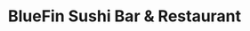 ---
layout: place
title: "BlueFin Sushi Bar & Restaurant"
permalink: /colorado/denver/bluefin-sushi-bar-restaurant.html
stateAbbr: CO
stateName: Colorado
cityName: Denver
place_id: ChIJFbBsXYV7bIcR487Xd66Fqbg
photos:
  - name: >-
      places/ChIJFbBsXYV7bIcR487Xd66Fqbg/photos/AeeoHcIYPB5jdv5TgnEadXyK5hAtqR2wwLfE0CAPUrB32uSWzT5LQSl_q0l5dxGaXODSnR7oXbtjd6JOVdaOLKSYeTX4LXOzlvkjiy98JpAb-XDJdmbiHM33DhxC9RYJcrMMaMAthPFIPLXApKINrx31pUmCp6KO4NngfmTVtiMoZCb5EtaVV-U6fkIZ2G3na3Xq0_Unbz76DQM_YF2eJZRwKmRywq2ZHsX6xU1N3uTc80zxX3090eEMgW9t6lnCoKAGdhTtSTLWh08lWKSjz2erLFAtXB-1dpwfNjXI25J9jGObiQ
    widthPx: 4032
    heightPx: 3024
    authorAttributions:
      - displayName: BlueFin Sushi Bar & Restaurant
        uri: https://maps.google.com/maps/contrib/116233968723993044740
        photoUri: >-
          https://lh3.googleusercontent.com/a-/ALV-UjVF6cekkIUjYfr58KPRek4Ow5Qw2zALXhH1VtQLXblFczQKE5nB=s100-p-k-no-mo
    flagContentUri: >-
      https://www.google.com/local/imagery/report/?cb_client=maps_api_places.places_api&image_key=!1e10!2sAF1QipOj-AP9yTWMVzouDPP6TgfoPvNkPnsn9nEpO6lP&hl=en-US
    googleMapsUri: >-
      https://www.google.com/maps/place//data=!3m4!1e2!3m2!1sAF1QipOj-AP9yTWMVzouDPP6TgfoPvNkPnsn9nEpO6lP!2e10!4m2!3m1!1s0x876c7b855d6cb015:0xb8a985ae77d7cee3
  - name: >-
      places/ChIJFbBsXYV7bIcR487Xd66Fqbg/photos/AeeoHcKN01J9iyA5tUYK096BGqmCjd_SY6tKu9X9JNAbNzwlPybB-miMw0ybk_0pr-DQUqumFwztIpeZQe7-pBDqpg1ixUBCL5bGg0smxrzwpPSsmAZqF_VHh3kLp70ybRdYPpOszPPTOFDn7L9v5F8-lnUI0vY4W5kOoHMentO8wxKPm1TphI0v3YhDgE9xNcCofGNZz12qui_h3G_42Fk2Dc3JKnXCv7SbCJYBb-qWiyV7lqpnE-lIhh7XXjg6FNixs_TUhoE3-xUP8I-ce9cBAe2EML3E3iXkxtpyjlhkh4r2Ng
    widthPx: 1920
    heightPx: 1081
    authorAttributions:
      - displayName: BlueFin Sushi Bar & Restaurant
        uri: https://maps.google.com/maps/contrib/116233968723993044740
        photoUri: >-
          https://lh3.googleusercontent.com/a-/ALV-UjVF6cekkIUjYfr58KPRek4Ow5Qw2zALXhH1VtQLXblFczQKE5nB=s100-p-k-no-mo
    flagContentUri: >-
      https://www.google.com/local/imagery/report/?cb_client=maps_api_places.places_api&image_key=!1e10!2sAF1QipMmYUOobMncmwuK0jLsm6LDJ8nZxDKXV3NrJqd9&hl=en-US
    googleMapsUri: >-
      https://www.google.com/maps/place//data=!3m4!1e2!3m2!1sAF1QipMmYUOobMncmwuK0jLsm6LDJ8nZxDKXV3NrJqd9!2e10!4m2!3m1!1s0x876c7b855d6cb015:0xb8a985ae77d7cee3
  - name: >-
      places/ChIJFbBsXYV7bIcR487Xd66Fqbg/photos/AeeoHcJW4vxrrgdGmHmzrdNOrUyCoBbHncTSGWgpWz-NlL2mzSQm7Y6fhQPlucLBsmXkV4NTiAmYhdmAVCmh6PbaOEzB89XZ_gOQwZz5pwaxe0tVgHkJIDA1qryWGH-_upCaRyMZSF6MxaDVotwOylyaTE5zRbbJM5B3neGk2suqamjbze16MxWMft-VZNpmKxpghgESfnArgl45ZOFBfWtDL1VpRkO4yHXjpNLbEQPnxgyL_S7xTAe9u1mvyo1DIwfd4EP__TjdCeaVwyVbP_yuJF1zZDFMaaxEDwGEPW0BxuYpXQZDDMeIziZxUNS8wJCx6PvTB-pTh09-7sC1dnW5Wm77D53E66d09xbFKbNsNuRwfl2fTz_pguep3xfnKjTTCga2z1KL1G7rsAM4DJUsa2-Jx-p9JZNvgqsBCP9OggMC6Q
    widthPx: 4032
    heightPx: 3024
    authorAttributions:
      - displayName: Buffy “Buffy” Wojciehowski
        uri: https://maps.google.com/maps/contrib/105117901599994644347
        photoUri: >-
          https://lh3.googleusercontent.com/a-/ALV-UjXx4QXc35xp8CO6XvvA1lZ2gFgU8xgETamf5y1bBCIh-agzouI-=s100-p-k-no-mo
    flagContentUri: >-
      https://www.google.com/local/imagery/report/?cb_client=maps_api_places.places_api&image_key=!1e10!2sCIHM0ogKEICAgMDwiN6XWA&hl=en-US
    googleMapsUri: >-
      https://www.google.com/maps/place//data=!3m4!1e2!3m2!1sCIHM0ogKEICAgMDwiN6XWA!2e10!4m2!3m1!1s0x876c7b855d6cb015:0xb8a985ae77d7cee3
  - name: >-
      places/ChIJFbBsXYV7bIcR487Xd66Fqbg/photos/AeeoHcKTe59E14oESV6VqKUReTl_RVqryHC5xFrfP2UjJOQdw7KmYdwNkuKx5wCBNaiOej6GvlQKeOpEzp9nqghN7zhzR8ThAVojSm6ZIMZuWC80bn9QmpOUlRQyv1Y2BkE8_Aj2WF_5FfwWFosb4YXMbS2Y9ta9J_mLIJ7odVSuGoDx4oEgZWI_doiH6dSITRXA2qsWpNuZxnE8GZyJZwcQUrUERwgm1CWL6WwnJEpUDary7D16k-bT86tJ7Fc_2jAK5hzQL6J2IjZLnWItZU_TTyTR717OhI2_WfkRCTvvl8rvQw
    widthPx: 800
    heightPx: 800
    authorAttributions:
      - displayName: BlueFin Sushi Bar & Restaurant
        uri: https://maps.google.com/maps/contrib/116233968723993044740
        photoUri: >-
          https://lh3.googleusercontent.com/a-/ALV-UjVF6cekkIUjYfr58KPRek4Ow5Qw2zALXhH1VtQLXblFczQKE5nB=s100-p-k-no-mo
    flagContentUri: >-
      https://www.google.com/local/imagery/report/?cb_client=maps_api_places.places_api&image_key=!1e10!2sAF1QipNe8TgmW1gCcWh0_X_YmcWQr5O3QIcAwEXDOBlN&hl=en-US
    googleMapsUri: >-
      https://www.google.com/maps/place//data=!3m4!1e2!3m2!1sAF1QipNe8TgmW1gCcWh0_X_YmcWQr5O3QIcAwEXDOBlN!2e10!4m2!3m1!1s0x876c7b855d6cb015:0xb8a985ae77d7cee3
  - name: >-
      places/ChIJFbBsXYV7bIcR487Xd66Fqbg/photos/AeeoHcJDZhTHG6T6VzuSBUZScSZPNlM8G3768SfWjgz57vH_0pspr38gjlgNgtJxZF7ENDwwE2Q6fyOmbg6iAQmZBqegzUmBeF6ytdZXT8lmsMP7_AVRm9BCQ41XqJ-4yuVSek7VfXIGeQfLxVAGuPqS9ePW16uDhC9PAs_iAFm9ZChLipjhPo89MfS3H4TpgJA0xIDMrtcmawb0wsEtEcC4ziOxS56tiD_5c-4RSFJ5apaIUDRbh0knp4EN92o-sJ8oq1RvxDZPgEKHzfqVwq8ic5cDMp5mVDD9Fnctcuc0fxIzmYreEvv0kUjn-uj-MpHTupb4cVKEDqMAH-tFr0S4gSNOd_m_FpOvdTlbs3F2WeMnHMbiv9eZZTlOGyeRd7qyiHEwlgAKkgjUgG8YMMfWY_bd5zORYaIzTqUeSSSvkOKxbruF
    widthPx: 3000
    heightPx: 4000
    authorAttributions:
      - displayName: Ashley
        uri: https://maps.google.com/maps/contrib/104103121042629427080
        photoUri: >-
          https://lh3.googleusercontent.com/a-/ALV-UjWKc6zBPQUd-gTZZCCU7fQ5NmoIqXycslzGFIaC2UF1VSjdilZB=s100-p-k-no-mo
    flagContentUri: >-
      https://www.google.com/local/imagery/report/?cb_client=maps_api_places.places_api&image_key=!1e10!2sCIHM0ogKEICAgICzl4zF-gE&hl=en-US
    googleMapsUri: >-
      https://www.google.com/maps/place//data=!3m4!1e2!3m2!1sCIHM0ogKEICAgICzl4zF-gE!2e10!4m2!3m1!1s0x876c7b855d6cb015:0xb8a985ae77d7cee3
  - name: >-
      places/ChIJFbBsXYV7bIcR487Xd66Fqbg/photos/AeeoHcLdGfWoOHqPaZX-zzxv9itgMVyGq64HhUokioowuJRmVNpvC7Zgig4cXqIDGXhZsms_PpFzuafC_fbGvT_NX_2xMlbEdF-VC0gpPRzSxtKrJ7QD6bdg7GwdlmKSx600L7c6sPzqwdBb6Qc4zOFLifn_r4CfWmTYvDzCi6mmojLQETQs20Y8TmaGL2CtEumnmYhecAZaE-WI4Kdcyd0GFolC8vai4RaOXb_LPLaW4wGiwR4tMzSDUm2D5mK-ksCnE4W6GCG1gi2_6hAs_Mq_6g6QcF_B-DV9oVlbY8e8H6x6qiqgRm5yJJ9Tg4EnSlpmJ2UKg-ovYUp_GEN622IfJhxrN_W7HQiVhbVp5Wi3PpbE4sfDC5H8lZK3U19huXmMAa2F6LMCTvJzbDmFDDNcqG0vYmsVx914qcoxTqccwt91ixKo
    widthPx: 3024
    heightPx: 4032
    authorAttributions:
      - displayName: Ryan Smith
        uri: https://maps.google.com/maps/contrib/114496196686040462366
        photoUri: >-
          https://lh3.googleusercontent.com/a-/ALV-UjU96M-523iHF2LHpkdvTxTvgptIRXNkjl2Zy3-K2NZBmOgaeiM1=s100-p-k-no-mo
    flagContentUri: >-
      https://www.google.com/local/imagery/report/?cb_client=maps_api_places.places_api&image_key=!1e10!2sCIHM0ogKEICAgICvvfCevQE&hl=en-US
    googleMapsUri: >-
      https://www.google.com/maps/place//data=!3m4!1e2!3m2!1sCIHM0ogKEICAgICvvfCevQE!2e10!4m2!3m1!1s0x876c7b855d6cb015:0xb8a985ae77d7cee3
  - name: >-
      places/ChIJFbBsXYV7bIcR487Xd66Fqbg/photos/AeeoHcL3gnJcCG3WIGrXc5JsF9MIKYYsvs0thXAAHob3vnGwvoZeqOWmBjQWXuurjUEL-lbI3tNQ9c0amJppN2r2nKoln4ein-PK31hf64gFpJ66a7hx1WkKXLHbPNtG2OtNzBRxHzDvbera4wmiHBL5Ko0WiDNYA9T9UoTE7S8TZpHI4oBzfmR5iH5J2XkLVPN2uM-kg5h1F0iHw8D6PujCq0bLOrTW_-GlrmNo2LQk4JNf_aw7I3P4ktDygeXUovOd8FjGyWCSMYBh0k9hIO0OYynwQrGrG5mzjrafmPbXBe57u9uoKqZTN6lI-KQtkpaov94PFoOYa48H__ZDoHT4W4I49r8uZ5KfidOGyvQldKsnsc6gwZCK3Q1RjZbOcbkDH1Y3JYuKGpoROlnL5_lxRyl4NIeL6uRD_hErSQODrmt8LQ
    widthPx: 3072
    heightPx: 4096
    authorAttributions:
      - displayName: Carol Lessard
        uri: https://maps.google.com/maps/contrib/115591627516338782568
        photoUri: >-
          https://lh3.googleusercontent.com/a/ACg8ocLJver1z2tRP644vwqggjEgZ8XdS8fl8-Q-9ADjtKlG96kMBA=s100-p-k-no-mo
    flagContentUri: >-
      https://www.google.com/local/imagery/report/?cb_client=maps_api_places.places_api&image_key=!1e10!2sCIHM0ogKEICAgIDtoebYGw&hl=en-US
    googleMapsUri: >-
      https://www.google.com/maps/place//data=!3m4!1e2!3m2!1sCIHM0ogKEICAgIDtoebYGw!2e10!4m2!3m1!1s0x876c7b855d6cb015:0xb8a985ae77d7cee3
  - name: >-
      places/ChIJFbBsXYV7bIcR487Xd66Fqbg/photos/AeeoHcKMcfhIN8yw-OXuEw_gign8-DG-I2PQ9ZJO7UUPbuHj3U276f7mtRNvHeq3vrSFNCbEPwR-hr50mGKPvqauaUrSijI4FmAwA0Qs-nV8rYZ8-tEpOoFC_A5U_MhU2Zbx52ms1FTvMW905UHqfdnUV9NyG_I7UE2Ns8QkriHCPC4RFGHf7AYMgB3OvES8Pbf9i0gkr5E0GA2pemUt3DJRGAPddxa2S3-XTroIh4t8yNCIt7WfYqTThpfhkvxkKZWAauNz2kmQ4ZP1CuZI9wOVu_niY6vIYv6mODdj6PWZsyTDgg
    widthPx: 800
    heightPx: 800
    authorAttributions:
      - displayName: BlueFin Sushi Bar & Restaurant
        uri: https://maps.google.com/maps/contrib/116233968723993044740
        photoUri: >-
          https://lh3.googleusercontent.com/a-/ALV-UjVF6cekkIUjYfr58KPRek4Ow5Qw2zALXhH1VtQLXblFczQKE5nB=s100-p-k-no-mo
    flagContentUri: >-
      https://www.google.com/local/imagery/report/?cb_client=maps_api_places.places_api&image_key=!1e10!2sAF1QipOOO6KAfRJVNZoCsE0hZtGvasKJaxPPjPMCV0sk&hl=en-US
    googleMapsUri: >-
      https://www.google.com/maps/place//data=!3m4!1e2!3m2!1sAF1QipOOO6KAfRJVNZoCsE0hZtGvasKJaxPPjPMCV0sk!2e10!4m2!3m1!1s0x876c7b855d6cb015:0xb8a985ae77d7cee3
  - name: >-
      places/ChIJFbBsXYV7bIcR487Xd66Fqbg/photos/AeeoHcKAM6_kIXskJImrb0T7zCf-M5_ALgpp1od9uoRq23NkYZE0dbTkNksA9NL1Y-Ki8JcIEvP7UtzNfFrtPdkKhTlCbpP-4Jk9d7ek9gVYZ_gSHkSu4IxOW0cHnbI5-WxDWFxGNzEH4lO2DtDipyMh56iybl8SeoskOxK6n7ISPJQOp41E6fAfyZdlJaQpBmRdD_wjXWoxQkWIy_bu-gNgvws7SFw1cPLNTHO-I2ZdDhTXwCFn2GiwRigMe-69VmvXmdcEQyvCfQrcIaDK_WKlUtxzJ7ZzEZgn9VakiAohBwbIKvm5ZTrk-W0hTNsluhBINVtHO-12_poLwflXLLR0CICwAR0CCumVPsj5QB27kbTMTDDcmkkqgfTyMugkanVH7g6fNmC-w87YEuiY4dkTJ_PghTSac4-gLfABezV-qYv8gw
    widthPx: 3072
    heightPx: 4080
    authorAttributions:
      - displayName: Chris Pick
        uri: https://maps.google.com/maps/contrib/113691767154375253478
        photoUri: >-
          https://lh3.googleusercontent.com/a-/ALV-UjUNKFrueaeVStI9KL-Q5CUT8kQXbX6tZ1T7WvreEcV6dI4qXacpwQ=s100-p-k-no-mo
    flagContentUri: >-
      https://www.google.com/local/imagery/report/?cb_client=maps_api_places.places_api&image_key=!1e10!2sCIHM0ogKEICAgID3-ZPdXA&hl=en-US
    googleMapsUri: >-
      https://www.google.com/maps/place//data=!3m4!1e2!3m2!1sCIHM0ogKEICAgID3-ZPdXA!2e10!4m2!3m1!1s0x876c7b855d6cb015:0xb8a985ae77d7cee3
  - name: >-
      places/ChIJFbBsXYV7bIcR487Xd66Fqbg/photos/AeeoHcJqpZ2NLPOG7C830QvWK7rCGtEAwNjAJZgVnEWbIrdkDQbRXKMnhCvg3VKgB97zPpx5UTl8Bo2ubEnNZMMaS0eDj0LthrZZtKw6wAKmDDcQe38t6_q8m4Td3lUzpaz7PZcZoLlv1fkpbdf8GDsAJ5VHs4n6cpuBK052MXrML3CQ72SveAtLolnIzz2w6cjDfyL0uj065jPyNTvxR_mIGu1ZC1oNdOfmm0H_60DC8mfuAHC5ssvGdv-Xpcpt3zsVjYwbzmXeFj4YwKeQEl5fYjQl5t8uf_eSrEEMgmy0Dj27ioepKqgVy-3COV9PJsBJt32YKrxWhNOeqDVOx7Le20nIHQYeyfosUmugKM8JMZJf43TZR9ds5gkqL0tJJXt2yHvXoYN8uV1Wr_vW7azTPuMGRhmz5OCcxDcjsi6SuyYnGLU
    widthPx: 4080
    heightPx: 3072
    authorAttributions:
      - displayName: Chris Pick
        uri: https://maps.google.com/maps/contrib/113691767154375253478
        photoUri: >-
          https://lh3.googleusercontent.com/a-/ALV-UjUNKFrueaeVStI9KL-Q5CUT8kQXbX6tZ1T7WvreEcV6dI4qXacpwQ=s100-p-k-no-mo
    flagContentUri: >-
      https://www.google.com/local/imagery/report/?cb_client=maps_api_places.places_api&image_key=!1e10!2sCIHM0ogKEICAgID3-ZPd3AE&hl=en-US
    googleMapsUri: >-
      https://www.google.com/maps/place//data=!3m4!1e2!3m2!1sCIHM0ogKEICAgID3-ZPd3AE!2e10!4m2!3m1!1s0x876c7b855d6cb015:0xb8a985ae77d7cee3
address: 7303 E 29th Ave, Denver, CO 80238, USA
street: 7303 E 29th Ave
city: Denver
state: CO
zip: '80238'
country: USA
neighborhood: Northeast
latitude: '39.758228'
longitude: '-104.902688'
accessibility_options:
  wheelchairAccessibleParking: true
  wheelchairAccessibleEntrance: true
  wheelchairAccessibleRestroom: true
  wheelchairAccessibleSeating: true
business_status: OPERATIONAL
name: BlueFin Sushi Bar & Restaurant
google_maps_links:
  directionsUri: >-
    https://www.google.com/maps/dir//''/data=!4m7!4m6!1m1!4e2!1m2!1m1!1s0x876c7b855d6cb015:0xb8a985ae77d7cee3!3e0
  placeUri: https://maps.google.com/?cid=13306313558424276707
  writeAReviewUri: >-
    https://www.google.com/maps/place//data=!4m3!3m2!1s0x876c7b855d6cb015:0xb8a985ae77d7cee3!12e1
  reviewsUri: >-
    https://www.google.com/maps/place//data=!4m4!3m3!1s0x876c7b855d6cb015:0xb8a985ae77d7cee3!9m1!1b1
  photosUri: >-
    https://www.google.com/maps/place//data=!4m3!3m2!1s0x876c7b855d6cb015:0xb8a985ae77d7cee3!10e5
primary_type: Sushi Restaurant
opening_hours:
  regular: null
  current: null
secondary_opening_hours:
  regular:
    weekdayDescriptions: null
    type: null
  current:
    weekdayDescriptions: null
    type: null
phone: (303) 333-4006
price_level: PRICE_LEVEL_MODERATE
price_range: null
rating: '4.4'
rating_count: 554
website: https://bluefinsushirestaurant.com/
description: null
reviews: null
parking_options: null
payment_options: null
allow_dogs: null
curbside_pickup: null
delivery: null
dine_in: null
good_for_children: null
good_for_groups: null
good_for_sports: null
live_music: null
menu_for_children: null
outdoor_seating: null
reservable: null
restroom: null
serves_beer: null
serves_breakfast: null
serves_brunch: null
serves_cocktails: null
serves_coffee: null
serves_dinner: null
serves_dessert: null
serves_lunch: null
serves_vegetarian_food: null
serves_wine: null
takeout: null

---